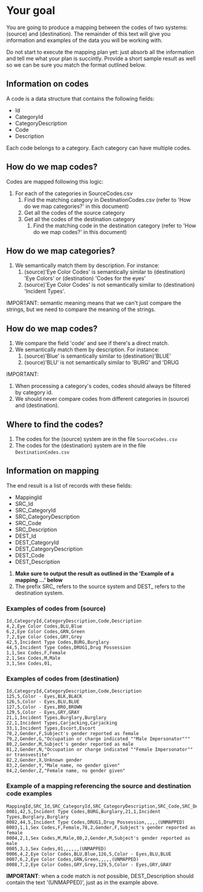# Your goal
You are going to produce a mapping between the codes of two systems: (source) and (destination).
The remainder of this text will give you information and examples of the data you will be working with.

Do not start to execute the mapping plan yet: just absorb all the information and tell me what your plan is succintly. Provide a short sample result as well so we can be sure you match the format outlined below.

## Information on codes
A code is a data structure that contains the following fields: 
- Id
- CategoryId
- CategoryDescription
- Code
- Description

Each code belongs to a category.
Each category can have multiple codes.

## How do we map codes?
Codes are mapped following this logic:

1. For each of the categories in SourceCodes.csv    
    1. Find the matching category in DestinationCodes.csv (refer to 'How do we map categories?' in this document)
    1. Get all the codes of the source category
    1. Get all the codes of the destination category
        1. Find the matching code in the destination category  (refer to 'How do we map codes?' in this document)

## How do we map categories?

1. We semantically match them by description. For instance:
    1. (source)'Eye Color Codes' is semantically similar to (destination) 'Eye Colors' or (destination) 'Codes for the eyes'
    1. (source)'Eye Color Codes' is not semantically similar to (destination) 'Incident Types'.

IMPORTANT: semantic meaning means that we can't just compare the strings, but we need to compare the meaning of the strings.

## How do we map codes?

1. We compare the field 'code' and see if there's a direct match.
1. We semantically match them by description. For instance:
    1. (source)'Blue' is semantically similar to (destination)'BLUE'
    1. (source)'BLU' is not semantically similar to 'BURG' and 'DRUG

IMPORTANT: 
1. When processing a category's codes, codes should always be filtered by category id.
2. We should never compare codes from different categories in (source) and (destination).

## Where to find the codes?
1. The codes for the (source) system are in the file `SourceCodes.csv`
1. The codes for the (destination) system are in the file `DestinationCodes.csv`

## Information on mapping
The end result is a list of records with these fields: 

- MappingId
- SRC_Id
- SRC_CategoryId
- SRC_CategoryDescription
- SRC_Code
- SRC_Description
- DEST_Id
- DEST_CategoryId
- DEST_CategoryDescription
- DEST_Code
- DEST_Description

1. **Make sure to output the result as outlined in the 'Example of a mapping ...' below**
2. The prefix SRC_ refers to the source system and DEST_ refers to the destination system.

### Examples of codes from (source)
```
Id,CategoryId,CategoryDescription,Code,Description
4,2,Eye Color Codes,BLU,Blue
6,2,Eye Color Codes,GRN,Green
7,2,Eye Color Codes,GRY,Grey
42,5,Incident Type Codes,BURG,Burglary
44,5,Incident Type Codes,DRUG1,Drug Possession
1,1,Sex Codes,F,Female
2,1,Sex Codes,M,Male
3,1,Sex Codes,01,
```

### Examples of codes from (destination)
```
Id,CategoryId,CategoryDescription,Code,Description
125,5,Color - Eyes,BLK,BLACK
126,5,Color - Eyes,BLU,BLUE
127,5,Color - Eyes,BRO,BROWN
129,5,Color - Eyes,GRY,GRAY
21,1,Incident Types,Burglary,Burglary
22,1,Incident Types,Carjacking,Carjacking
33,1,Incident Types,Escort,Escort
78,2,Gender,F,Subject's gender reported as female
79,2,Gender,G,"Occupation or charge indicated ""Male Impersonator"""
80,2,Gender,M,Subject's gender reported as male
81,2,Gender,N,"Occupation or charge indicated ""Female Impersonator"" or transvestite"
82,2,Gender,X,Unknown gender
83,2,Gender,Y,"Male name, no gender given"
84,2,Gender,Z,"Female name, no gender given"
```

### Example of a mapping referencing the source and destination code examples
```
MappingId,SRC_Id,SRC_CategoryId,SRC_CategoryDescription,SRC_Code,SRC_Description,DEST_Id,DEST_CategoryId,DEST_CategoryDescription,DEST_Code,DEST_Description
0001,42,5,Incident Type Codes,BURG,Burglary,21,1,Incident Types,Burglary,Burglary
0002,44,5,Incident Type Codes,DRUG1,Drug Possession,,,,,(UNMAPPED)
0003,1,1,Sex Codes,F,Female,78,2,Gender,F,Subject's gender reported as female
0004,2,1,Sex Codes,M,Male,80,2,Gender,M,Subject's gender reported as male
0005,3,1,Sex Codes,01,,,,,,(UNMAPPED)
0006,4,2,Eye Color Codes,BLU,Blue,126,5,Color - Eyes,BLU,BLUE
0007,6,2,Eye Color Codes,GRN,Green,,,,,(UNMAPPED)
0008,7,2,Eye Color Codes,GRY,Grey,129,5,Color - Eyes,GRY,GRAY
```

**IMPORTANT**: when a code match is not possible, DEST_Description should contain the text '(UNMAPPED)', just as in the example above.